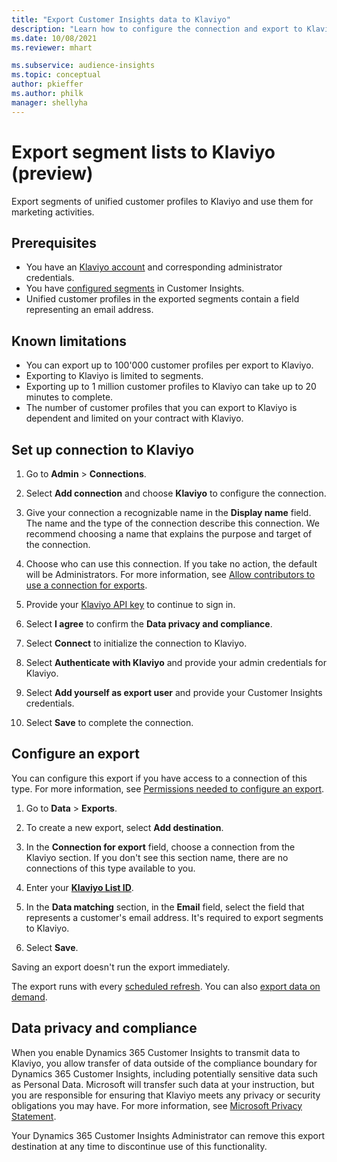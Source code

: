 ```yaml
---
title: "Export Customer Insights data to Klaviyo"
description: "Learn how to configure the connection and export to Klaviyo."
ms.date: 10/08/2021
ms.reviewer: mhart

ms.subservice: audience-insights
ms.topic: conceptual
author: pkieffer
ms.author: philk
manager: shellyha
---
```


# Export segment lists to Klaviyo (preview)

Export segments of unified customer profiles to Klaviyo and use them for marketing activities.

## Prerequisites

-	You have an [Klaviyo account](https://www.klaviyo.com/) and corresponding administrator credentials.
-	You have [configured segments](segments.md) in Customer Insights.
-	Unified customer profiles in the exported segments contain a field representing an email address.

## Known limitations

- You can export up to 100'000 customer profiles per export to Klaviyo.
- Exporting to Klaviyo is limited to segments.
- Exporting up to 1 million customer profiles to Klaviyo can take up to 20 minutes to complete. 
- The number of customer profiles that you can export to Klaviyo is dependent and limited on your contract with Klaviyo.

## Set up connection to Klaviyo

1. Go to **Admin** > **Connections**.

1. Select **Add connection** and choose **Klaviyo** to configure the connection.

1. Give your connection a recognizable name in the **Display name** field. The name and the type of the connection describe this connection. We recommend choosing a name that explains the purpose and target of the connection.

1. Choose who can use this connection. If you take no action, the default will be Administrators. For more information, see [Allow contributors to use a connection for exports](connections.md#allow-contributors-to-use-a-connection-for-exports).

1. Provide your [Klaviyo API key](https://help.klaviyo.com/hc/articles/115005062267-How-to-Manage-Your-Account-s-API-Keys) to continue to sign in. 

1. Select **I agree** to confirm the **Data privacy and compliance**.

1. Select **Connect** to initialize the connection to Klaviyo.

1. Select **Authenticate with Klaviyo** and provide your admin credentials for Klaviyo.

1. Select **Add yourself as export user** and provide your Customer Insights credentials.

1. Select **Save** to complete the connection.

## Configure an export

You can configure this export if you have access to a connection of this type. For more information, see [Permissions needed to configure an export](export-destinations.md#set-up-a-new-export).

1. Go to **Data** > **Exports**.

1. To create a new export, select **Add destination**.

1. In the **Connection for export** field, choose a connection from the Klaviyo section. If you don't see this section name, there are no connections of this type available to you.

1. Enter your [**Klaviyo List ID**](https://help.klaviyo.com/hc/articles/115005078647-How-to-Find-a-List-ID).     

3. In the **Data matching** section, in the **Email** field, select the field that represents a customer's email address. It's required to export segments to Klaviyo.

1. Select **Save**.

Saving an export doesn't run the export immediately.

The export runs with every [scheduled refresh](system.md#schedule-tab). 
You can also [export data on demand](export-destinations.md#run-exports-on-demand). 


## Data privacy and compliance

When you enable Dynamics 365 Customer Insights to transmit data to Klaviyo, you allow transfer of data outside of the compliance boundary for Dynamics 365 Customer Insights, including potentially sensitive data such as Personal Data. Microsoft will transfer such data at your instruction, but you are responsible for ensuring that Klaviyo meets any privacy or security obligations you may have. For more information, see [Microsoft Privacy Statement](https://go.microsoft.com/fwlink/?linkid=396732).

Your Dynamics 365 Customer Insights Administrator can remove this export destination at any time to discontinue use of this functionality.

